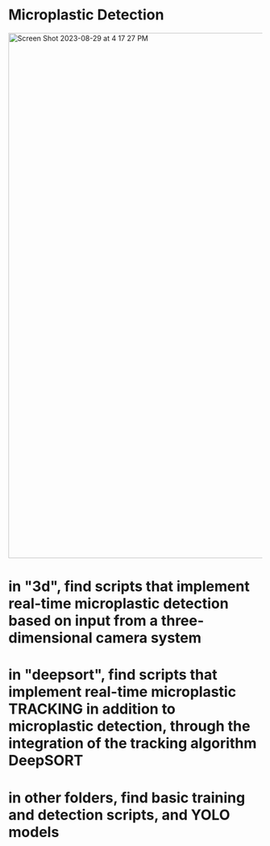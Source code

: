 # Microplastic Detection

<img width="1041" alt="Screen Shot 2023-08-29 at 4 17 27 PM" src="https://github.com/natzhu03/microplastic-detection/assets/87896011/70b564be-5502-41b9-9bb1-0aadcf8d4136">

# in "3d", find scripts that implement real-time microplastic detection based on input from a three-dimensional camera system
# in "deepsort", find scripts that implement real-time microplastic TRACKING in addition to microplastic detection, through the integration of the tracking algorithm DeepSORT
# in other folders, find basic training and detection scripts, and YOLO models

